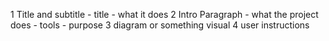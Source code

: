 1 Title and subtitle
	- title
	- what it does
2 Intro Paragraph
	- what the project does
	- tools
	- purpose
3 diagram or something visual
4 user instructions